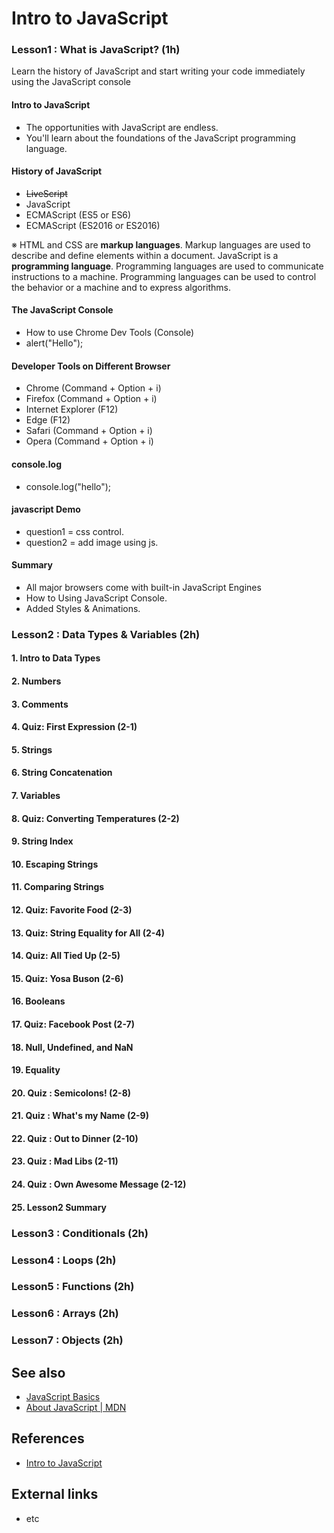 # Intro to JavaScript

### Lesson1 : What is JavaScript? (1h)
Learn the history of JavaScript and start writing your code immediately using the JavaScript console

#### Intro to JavaScript
- The opportunities with JavaScript are endless.
- You'll learn about the foundations of the JavaScript programming language.

#### History of JavaScript
- ~~LiveScript~~
- JavaScript
- ECMAScript (ES5 or ES6)
- ECMAScript (ES2016 or ES2016)

※ HTML and CSS are __markup languages__. Markup languages are used to describe and define elements within a document. JavaScript is a __programming language__. Programming languages are used to communicate instructions to a machine. Programming languages can be used to control the behavior or a machine and to express algorithms.

#### The JavaScript Console
- How to use Chrome Dev Tools (Console)
- alert("Hello");

#### Developer Tools on Different Browser
- Chrome (Command + Option + i)
- Firefox (Command + Option + i)
- Internet Explorer (F12)
- Edge (F12)
- Safari (Command + Option + i)
- Opera (Command + Option + i)

#### console.log
- console.log("hello");

#### javascript Demo
- question1 = css control.
- question2 = add image using js.

#### Summary
- All major browsers come with built-in JavaScript Engines
- How to Using JavaScript Console.
- Added Styles & Animations.

### Lesson2 : Data Types & Variables (2h)
#### 1. Intro to Data Types
#### 2. Numbers
#### 3. Comments
#### 4. Quiz: First Expression (2-1)
#### 5. Strings
#### 6. String Concatenation
#### 7. Variables
#### 8. Quiz: Converting Temperatures (2-2)
#### 9. String Index
#### 10. Escaping Strings
#### 11. Comparing Strings
#### 12. Quiz: Favorite Food (2-3)
#### 13. Quiz: String Equality for All (2-4)
#### 14. Quiz: All Tied Up (2-5)
#### 15. Quiz: Yosa Buson (2-6)
#### 16. Booleans
#### 17. Quiz: Facebook Post (2-7)
#### 18. Null, Undefined, and NaN
#### 19. Equality
#### 20. Quiz : Semicolons! (2-8)
#### 21. Quiz : What's my Name (2-9)
#### 22. Quiz : Out to Dinner (2-10)
#### 23. Quiz : Mad Libs (2-11)
#### 24. Quiz : Own Awesome Message (2-12)
#### 25. Lesson2 Summary

### Lesson3 : Conditionals (2h)

### Lesson4 : Loops (2h)

### Lesson5 : Functions (2h)

### Lesson6 : Arrays (2h)

### Lesson7 : Objects (2h)


## See also
- [JavaScript Basics](https://in.udacity.com/course/javascript-basics--ud804)
- [About JavaScript | MDN](https://developer.mozilla.org/en-US/docs/Web/JavaScript/About_JavaScript)
## References
- [Intro to JavaScript](https://www.udacity.com/course/intro-to-javascript--ud803)

## External links
- etc
